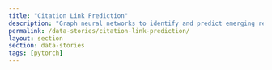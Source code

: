 ```yaml
---
title: "Citation Link Prediction"
description: "Graph neural networks to identify and predict emerging relationships in academic citation networks."
permalink: /data-stories/citation-link-prediction/
layout: section
section: data-stories
tags: [pytorch]
---
```

